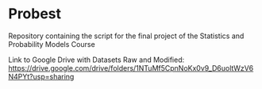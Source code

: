 # Probest
Repository containing the script for the final project of the Statistics and Probability Models Course

Link to Google Drive with Datasets Raw and Modified: https://drive.google.com/drive/folders/1NTuMf5CpnNoKx0v9_D6uoltWzV6N4PYt?usp=sharing
